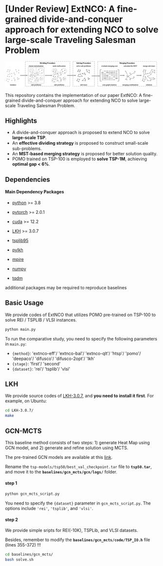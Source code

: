 # [Under Review] ExtNCO: A fine-grained divide-and-conquer approach for extending NCO to solve large-scale Traveling Salesman Problem

![overview](./overview.png)

This repository contains the implementation of our paper ExtNCO: A fine-grained divide-and-conquer approach for extending NCO to solve large-scale Traveling Salesman Problem.

## Highlights

* A divide-and-conquer approach is proposed to extend NCO to solve **large-scale TSP**.
* An **eﬀective dividing strategy** is proposed to construct small-scale sub-problems.
* An **MST-based merging strategy** is proposed for better solution quality.
* POMO trained on TSP-100 is employed to **solve TSP-1M**, achieving **optimal gap < 6%**.

## Dependencies

#### Main Dependency Packages

* [python](https://www.python.org) >= 3.8

* [pytorch](https://pytorch.org) >= 2.0.1

* [cuda](https://developer.nvidia.com/cuda-toolkit) >= 12.2

* [LKH](http://webhotel4.ruc.dk/~keld/research/LKH-3/) >= 3.0.7

* [tsplib95](https://github.com/rhgrant10/tsplib95)

* [pylkh](https://github.com/ben-hudson/pylkh)

* [mpire](https://github.com/sybrenjansen/mpire)

* [numpy](https://numpy.org)

* [tqdm](https://github.com/tqdm/tqdm#table-of-contents)

additional packages may be required to reproduce baselines

## Basic Usage

We provide codes of ExtNCO that utilizes POMO pre-trained on TSP-100 to solve REI / TSPLIB / VLSI instances.

```bash
python main.py
```
To run the comparative study, you need to specify the following parameters in `main.py`:
* `{method}`: 'extnco-eff'/ 'extnco-bal'/ 'extnco-qlt'/ 'htsp'/ 'pomo'/ 'deepaco'/ 'difusco'/ 'difusco-2opt'/ 'lkh'
* `{stage}`: 'first'/ 'second'
* `{dataset}`: 'rei'/ 'tsplib'/ 'vlsi'

## LKH
We provide source codes of [LKH-3.0.7](http://webhotel4.ruc.dk/~keld/research/LKH-3/), and **you need to install it first**. For example, on Ubuntu:
```bash
cd LKH-3.0.7/
make
```

## GCN-MCTS
This baseline method consists of two steps: 1) generate Heat Map using GCN model, and 2) generate and refine solution using MCTS.

The pre-trained GCN models are available at this [link](https://drive.google.com/file/d/1CXckcsThmJQNfhPGvJJ-oRhvo_vVp1d4/view?usp=sharing).

Rename the `tsp-models/tsp50/best_val_checkpoint.tar` file to **`tsp50.tar`**, and move it to the **`baselines/gcn_mcts/gcn/logs/`** folder.

#### step 1
```bash
python gcn_mcts_script.py
```
You need to specify the `{dataset}` parameter in `gcn_mcts_script.py`. The options include `'rei'`, `'tsplib'`, and `'vlsi'`.

#### step 2
We provide simple sripts for REI(-10K), TSPLib, and VLSI datasets.

Besides, remember to modify the **`baselines/gcn_mcts/code/TSP_IO.h`** file (lines 355-372) !!!

```bash
cd baselines/gcn_mcts/
bash solve.sh
```
